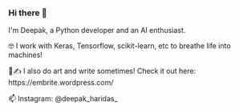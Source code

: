 ### Hi there 👋

I'm Deepak, a Python developer and an AI enthusiast.

<p>🤓 I work with Keras, Tensorflow, scikit-learn, etc to breathe life into machines!</p> 
<p>🎨✍ I also do art and write sometimes! Check it out here: https://embrite.wordpress.com/</p>

📫 Instagram: @deepak_haridas_
<!--
**D-2000-99/D-2000-99** is a ✨ _special_ ✨ repository because its `README.md` (this file) appears on your GitHub profile.

Here are some ideas to get you started:

- 🔭 I’m currently working on ...
- 🌱 I’m currently learning ...
- 👯 I’m looking to collaborate on ...
- 🤔 I’m looking for help with ...
- 💬 Ask me about ...
- 📫 How to reach me: ...
- 😄 Pronouns: ...
- ⚡ Fun fact: ...
-->
